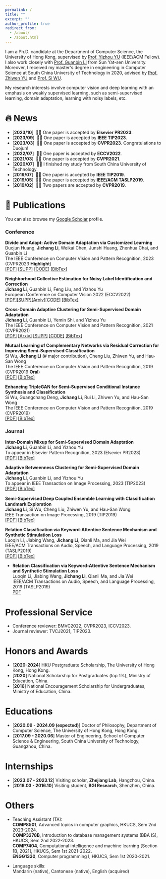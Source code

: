 ```yaml
---
permalink: /
title: ""
excerpt: ""
author_profile: true
redirect_from: 
  - /about/
  - /about.html
---
```




I am a Ph.D. candidate at the Department of Computer Science, the University of Hong Kong, supervised by [Prof. Yizhou YU](https://i.cs.hku.hk/~yzyu/) (IEEE/ACM Fellow). I also work closely with [Prof. Guanbin LI](http://guanbinli.com/) from Sun Yat-sen University. Moreover, I received my master's degree in engineering in Computer Science at South China University of Technology in 2020, advised by [Prof.  Zhiwen YU](https://scholar.google.com/citations?user=uawKm4wAAAAJ&hl=en) and [Prof. Si WU](https://scholar.google.com.hk/citations?user=RtkXrnwAAAAJ&hl=en).  

My research interests involve computer vision and deep learning with an emphasis on weakly supervised learning, such as semi-supervised learning, domain adaptation, learning with noisy labels, etc.




# 🔥 News

- [**2023/10**]  &nbsp;🎉🎉  One paper is accepted by **Elsevier PR2023**.
- [**2023/09**]  &nbsp;🎉🎉  One paper is accepted by **IEEE TIP2023**.
- [**2023/03**]  &nbsp;🎉🎉  One paper is accepted by **CVPR2023**. Congratulations to Duojun!
- [**2022/07**]  &nbsp;🎉🎉  One paper is accepted by **ECCV2022**.
- [**2021/03**]  &nbsp;🎉🎉  One paper is accepted by **CVPR2021**.
- [**2020/07**]  &nbsp;🎉🎉  I finished my study from South China University of Technology.
- [**2019/07**]  &nbsp;🎉🎉  One paper is accepted by **IEEE TIP2019**.
- [**2019/05**]  &nbsp;🎉🎉  One paper is accepted by **IEEE/ACM TASLP2019**.
- [**2019/02**]  &nbsp;🎉🎉  Two papers are accepted by **CVPR2019**.

# 📝 Publications 


You can also browse my <a href="https://scholar.google.com/citations?user=b8K5vcMAAAAJ" target="_blank">Google Scholar</a> profile.
<br />


<h3>
    <a name='Conference'></a>Conference
</h3>

<div class="media">
    <div class="media-body">
       <p class="media-heading">
          <strong>Divide and Adapt: Active Domain Adaptation via Customized Learning</strong><br />
          Duojun Huang, <b>Jichang Li</b>, Weikai Chen, Junshi Huang, Zhenhua Chai, and Guanbin Li<br />
          The IEEE Conference on Computer Vision and Pattern Recognition, 2023 (CVPR2023 <b>Highlight</b>)<br />
          <a href="https://openaccess.thecvf.com/content/CVPR2023/papers/Huang_Divide_and_Adapt_Active_Domain_Adaptation_via_Customized_Learning_CVPR_2023_paper.pdf">[PDF]</a>
           <a href="https://openaccess.thecvf.com/content/CVPR2023/supplemental/Huang_Divide_and_Adapt_CVPR_2023_supplemental.pdf">[SUPP]</a>
           <a href="https://github.com/starchaser49/DiaNA-CVPR2023">[CODE]</a>
           <a href="https://scholar.googleusercontent.com/scholar.bib?q=info:INuIaIO5Ma8J:scholar.google.com/&output=citation&scisdr=ClGCG90DEI7P8qHHJa0:AFWwaeYAAAAAZQbBPa2DFHxh1vtRFS-jcoRnnd8&scisig=AFWwaeYAAAAAZQbBPczALgCwjxDlcZq084ftvVM&scisf=4&ct=citation&cd=-1&hl=en">[BibTex]</a><br />
       </p>
    </div>
</div>



<div class="media">
    <div class="media-body">
       <p class="media-heading">
          <strong>Neighborhood Collective Estimation for Noisy Label Identification and Correction</strong><br />
          <b>Jichang Li</b>, Guanbin Li, Feng Liu, and Yizhou Yu<br />
          European Conference on Computer Vision 2022 (ECCV2022)<br /> 
          <a href="https://www.ecva.net/papers/eccv_2022/papers_ECCV/papers/136840126.pdf">[PDF]</a><a href="https://www.ecva.net/papers/eccv_2022/papers_ECCV/papers/136840126-supp.pdf">[SUPP]</a><a href="https://arxiv.org/abs/2208.03207">[Arxiv]</a><a href="https://github.com/lijichang/LNL-NCE">[CODE]</a>
           <a href="https://scholar.googleusercontent.com/scholar.bib?q=info:W7pOhHhsgLUJ:scholar.google.com/&output=citation&scisdr=ClGCG90DEI7P8qHHVo0:AFWwaeYAAAAAZQbBTo0ObfBPOV_ebBMcUKXLh0Y&scisig=AFWwaeYAAAAAZQbBTqLr5h8-N6r2D_kxNLLZboE&scisf=4&ct=citation&cd=-1&hl=en">[BibTex]</a><br />
       </p>
    </div>
</div>



<div class="media">
    <div class="media-body">
       <p class="media-heading">
          <strong>Cross-Domain Adaptive Clustering for Semi-Supervised Domain Adaptation</strong><br />
          <b>Jichang Li</b>, Guanbin Li, Yemin Shi, and Yizhou Yu<br />
          The IEEE Conference on Computer Vision and Pattern Recognition, 2021 (CVPR2021)<br />
          <a href="https://openaccess.thecvf.com/content/CVPR2021/html/Li_Cross-Domain_Adaptive_Clustering_for_Semi-Supervised_Domain_Adaptation_CVPR_2021_paper.html">[PDF]</a>
           <a href="https://arxiv.org/abs/2104.09415">[Arxiv]</a>
           <a href="https://openaccess.thecvf.com/content/CVPR2021/supplemental/Li_Cross-Domain_Adaptive_Clustering_CVPR_2021_supplemental.pdf">[SUPP]</a>
           <a href="https://github.com/lijichang/CVPR2021-SSDA">[CODE]</a>
           <a href="https://scholar.googleusercontent.com/scholar.bib?q=info:7HkvmWl_BDwJ:scholar.google.com/&output=citation&scisdr=ClGCG90DEI7P8qHHuHU:AFWwaeYAAAAAZQbBoHWzngs2cNsOBaM2CzZMVzY&scisig=AFWwaeYAAAAAZQbBoMLCQGXMPcRePWdK9P5D8oU&scisf=4&ct=citation&cd=-1&hl=en">[BibTex]</a><br />
       </p>
    </div>
</div>


<div class="media">
    <div class="media-body">
       <p class="media-heading">
          <strong>Mutual Learning of Complementary Networks via Residual Correction for Improving Semi-Supervised Classification</strong><br />
          Si Wu, <b>Jichang Li</b> (# major contribution), Cheng Liu, Zhiwen Yu, and Hau-San Wong<br />
          The IEEE Conference on Computer Vision and Pattern Recognition, 2019 (CVPR2019 <b>Oral</b>)<br />
          <a href="http://openaccess.thecvf.com/content_CVPR_2019/papers/Wu_Mutual_Learning_of_Complementary_Networks_via_Residual_Correction_for_Improving_CVPR_2019_paper.pdf">[PDF]</a>
          <a href="https://scholar.googleusercontent.com/scholar.bib?q=info:F5r1ohTJBbsJ:scholar.google.com/&output=citation&scisdr=ClGCG90DEI7P8qHHcPM:AFWwaeYAAAAAZQbBaPMMM8SXhaeK9NTwB65SWEE&scisig=AFWwaeYAAAAAZQbBaEjBs7I8SxpTnFl2DGaJwYQ&scisf=4&ct=citation&cd=-1&hl=en">[BibTex]</a><br />
       </p>
    </div>
</div>

<div class="media">
    <div class="media-body">
       <p class="media-heading">
          <strong>Enhancing TripleGAN for Semi-Supervised Conditional Instance Synthesis and Classification</strong><br />
          Si Wu, Guangchang Deng, <b>Jichang Li</b>, Rui Li, Zhiwen Yu, and Hau-San Wong<br />
          The IEEE Conference on Computer Vision and Pattern Recognition, 2019 (CVPR2019)<br />
          <a href="http://openaccess.thecvf.com/content_CVPR_2019/papers/Wu_Enhancing_TripleGAN_for_Semi-Supervised_Conditional_Instance_Synthesis_and_Classification_CVPR_2019_paper.pdf">[PDF]</a>
          <a href="https://scholar.googleusercontent.com/scholar.bib?q=info:NopnGpzu2EsJ:scholar.google.com/&output=citation&scisdr=ClGCG90DEI7P8qHHbVY:AFWwaeYAAAAAZQbBdVaZ1RTStrX1l4IrjZ_L9fQ&scisig=AFWwaeYAAAAAZQbBddml7s1pOfMc5aUSiGwAZKg&scisf=4&ct=citation&cd=-1&hl=en">[BibTex]</a><br />
       </p>
    </div>
</div>

<h3>
    <a name='Journal'></a>Journal
</h3>



<div class="media">
    <div class="media-body">
       <p class="media-heading">
          <strong>Inter-Domain Mixup for Semi-Supervised Domain Adaptation</strong><br />
          <b>Jichang Li</b>, Guanbin Li, and Yizhou Yu<br />
          To appear in Elsevier Pattern Recognition, 2023 (Elsevier PR2023)<br />
           <a href="">[PDF]</a>
          <a href="">[BibTex]</a><br />
       </p>
    </div>
</div>

<div class="media">
    <div class="media-body">
       <p class="media-heading">
          <strong>Adaptive Betweenness Clustering for Semi-Supervised Domain Adaptation</strong><br />
          <b>Jichang Li</b>, Guanbin Li, and Yizhou Yu<br />
          To appear in IEEE Transaction on Image Processing, 2023 (TIP2023)<br />
           <a href="">[PDF]</a>
          <a href="">[BibTex]</a><br />
       </p>
    </div>
</div>

<div class="media">
    <div class="media-body">
       <p class="media-heading">
          <strong>Semi-Supervised Deep Coupled Ensemble Learning with Classiﬁcation Landmark Exploration</strong><br />
          <b>Jichang Li</b>, Si Wu, Cheng Liu, Zhiwen Yu, and Hau-San Wong<br />
          IEEE Transaction on Image Processing, 2019 (TIP2019)<br />
           <a href="https://ieeexplore.ieee.org/abstract/document/8796363">[PDF]</a>
          <a href="https://scholar.googleusercontent.com/scholar.bib?q=info:Wg_3tkGrm1UJ:scholar.google.com/&output=citation&scisdr=ClGCG90DEI7P8qHHQ7k:AFWwaeYAAAAAZQbBW7nHT1LSmCNFzfODiK_F0Js&scisig=AFWwaeYAAAAAZQbBW1L1oiZFMyWilclimge5EX8&scisf=4&ct=citation&cd=-1&hl=en">[BibTex]</a><br />
       </p>
    </div>
</div>

<div class="media">
    <div class="media-body">
       <p class="media-heading">
          <strong>Relation Classification via Keyword-Attentive Sentence Mechanism and Synthetic Stimulation Loss</strong><br />
          Luoqin Li, Jiabing Wang, <b>Jichang Li</b>, Qianli Ma, and Jia Wei<br />
          IEEE/ACM Transactions on Audio, Speech, and Language Processing, 2019 (TASLP2019)<br />
          <a href="https://ieeexplore.ieee.org/abstract/document/8733064">[PDF]</a>
                     <a href="https://scholar.googleusercontent.com/scholar.bib?q=info:Sma2ApeQ558J:scholar.google.com/&output=citation&scisdr=ClGCG90DEI7P8qHHmO0:AFWwaeYAAAAAZQbBgO394nkSqJxfvD-TRNzC2Ao&scisig=AFWwaeYAAAAAZQbBgIPFYmWLt84C5P1XHx4WK5g&scisf=4&ct=citation&cd=-1&hl=en">[BibTex]</a><br />
       </p>
    </div>
</div>

- **Relation Classification via Keyword-Attentive Sentence Mechanism and Synthetic Stimulation Loss**  
Luoqin Li, Jiabing Wang, **Jichang Li**, Qianli Ma, and Jia Wei  
IEEE/ACM Transactions on Audio, Speech, and Language Processing, 2019 (TASLP2019)  
[PDF](https://ieeexplore.ieee.org/abstract/document/8733064)  


# Professional Service

- Conference reviewer:  BMVC2022, CVPR2023, ICCV2023.
- Journal reviewer:  TVCJ2021, TIP2023.

# Honors and Awards
- [**2020-2024**] HKU Postgraduate Scholarship, The University of Hong Kong, Hong Kong. 
- [**2020**] National Scholarship for Postgraduates (top 1%), Ministry of Education, China.
- [**2016**] National Encouragement Scholarship for Undergraduates, Ministry of Education, China.
  
# Educations
- [**2020.09 - 2024.09 (expected)**] Doctor of Philosophy, Department of Computer Science, The University of Hong Kong, Hong Kong. 
- [**2017.09 - 2020.06**] Master of Engineering, School of Computer Science & Engineering, South China University of Technology, Guangzhou, China.


# Internships
- [**2023.07 - 2023.12**] Visiting scholar,  **Zhejiang Lab**, Hangzhou, China.
- [**2016.03 - 2016.10**] Visiting student,  **BGI Research**, Shenzhen, China.

# Others

- Teaching Assistant (TA):  
**COMP8501**, Advanced topics in computer graphics, HKUCS, Sem 2nd 2023-2024.  
**COMP3278B**, Introduction to database management systems (BBA IS), HKUCS, Sem 2nd 2022-2023.  
**COMP7404**, Computational intelligence and machine learning [Section 1B, 2021], HKUCS, Sem 1st 2021-2022.  
**ENGG1330**, Computer programming I, HKUCS, Sem 1st 2020-2021.

- Language skills:  
Mandarin (native), Cantonese (native), English (acquired)

  
